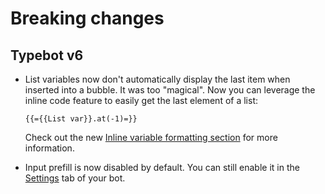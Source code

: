 # Breaking changes

## Typebot v6

- List variables now don't automatically display the last item when inserted into a bubble. It was too "magical". Now you can leverage the inline code feature to easily get the last element of a list:

  ```
  {{={{List var}}.at(-1)=}}
  ```

  Check out the new [Inline variable formatting section](./editor/variables) for more information.

- Input prefill is now disabled by default. You can still enable it in the [Settings](./editor/settings) tab of your bot.

